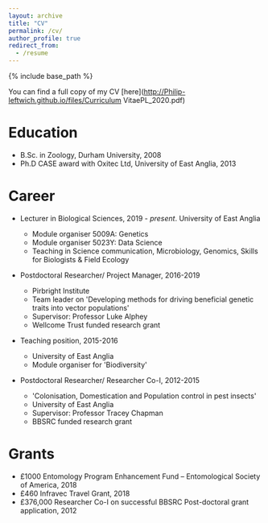 ```yaml
---
layout: archive
title: "CV"
permalink: /cv/
author_profile: true
redirect_from:
  - /resume
---
```


{% include base_path %}

You can find a full copy of my CV [here](http://Philip-leftwich.github.io/files/Curriculum VitaePL_2020.pdf)

Education
======
* B.Sc. in Zoology, Durham University, 2008
* Ph.D CASE award with Oxitec Ltd, University of East Anglia, 2013

Career
======
* Lecturer in Biological Sciences, 2019 - *present*. University of East Anglia
  * Module organiser 5009A: Genetics
  * Module organiser 5023Y: Data Science
  * Teaching in Science communication, Microbiology, Genomics, Skills for Biologists & Field Ecology 

* Postdoctoral Researcher/ Project Manager, 2016-2019
  * Pirbright Institute
  * Team leader on 'Developing methods for driving beneficial genetic traits into vector populations'
  * Supervisor: Professor Luke Alphey
  * Wellcome Trust funded research grant
  
* Teaching position, 2015-2016
  * University of East Anglia
  * Module organiser for 'Biodiversity'
  
* Postdoctoral Researcher/ Researcher Co-I, 2012-2015
  * 'Colonisation, Domestication and Population control in pest insects'
  * University of East Anglia
  * Supervisor: Professor Tracey Chapman
  * BBSRC funded research grant
  
Grants
======
* £1000 Entomology Program Enhancement Fund – Entomological Society of America, 2018
* £460 Infravec Travel Grant, 2018
* £376,000  Researcher Co-I on successful BBSRC Post-doctoral grant application, 2012

